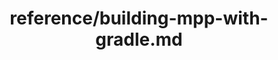 ---
title: reference/building-mpp-with-gradle.md
showAuthorInfo: false
redirect_path: https://kotlinlang.org/docs/reference/mpp-intro
---